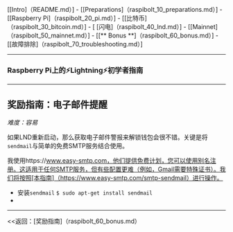 [[Intro]（README.md）]  -  [[Preparations]（raspibolt_10_preparations.md）]  -  [[Raspberry Pi]（raspibolt_20_pi.md）]  -  [[比特币]（raspibolt_30_bitcoin.md）]  -  [ [闪电]（raspibolt_40_lnd.md）]  -  [[Mainnet]（raspibolt_50_mainnet.md）]  -  [[** Bonus **]（raspibolt_60_bonus.md）]  -  [[故障排除]（raspibolt_70_troubleshooting.md）]

------

### Raspberry Pi上的️⚡Lightning️⚡初学者指南

------

## 奖励指南：电子邮件提醒

*难度：容易*

如果LND重新启动，那么获取电子邮件警报来解锁钱包会很不错。关键是将`sendmail`与简单的免费SMTP服务结合使用。

我使用https://www.easy-smtp.com，他们提供免费计划，您可以使用别名注册。这适用于任何SMTP服务，但有些配置更难（例如，Gmail需要特殊证书）。我们将按照[本指南]（https://www.easy-smtp.com/smtp-sendmail）进行操作。

* 安装`sendmail`
  `$ sudo apt-get install sendmail`
* 

---

<<返回：[奖励指南]（raspibolt_60_bonus.md）